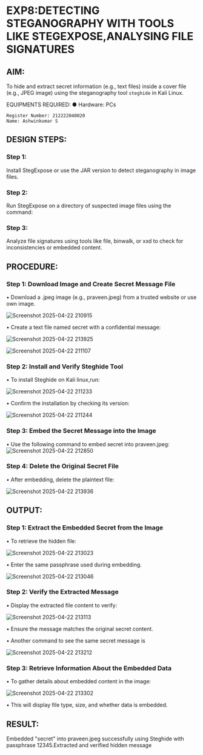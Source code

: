 # EXP8:DETECTING STEGANOGRAPHY WITH TOOLS  LIKE STEGEXPOSE,ANALYSING FILE SIGNATURES

## AIM:
To hide and extract secret information (e.g., text files) inside a cover file (e.g., JPEG image) using the steganography tool `steghide` in Kali Linux.

EQUIPMENTS REQUIRED:
●	Hardware: PCs

```
Register Number: 212222040020
Name: Ashwinkumar S
```

## DESIGN STEPS:
### Step 1:
Install StegExpose or use the JAR version to detect steganography in image files.

### Step 2:
Run StegExpose on a directory of suspected image files using the command:

### Step 3:
Analyze file signatures using tools like file, binwalk, or xxd to check for inconsistencies or embedded content.

## PROCEDURE:
### Step 1: Download Image and Create Secret Message File
  •	Download a .jpeg image (e.g., praveen.jpeg) from a trusted website or use own image.
  
![Screenshot 2025-04-22 210915](https://github.com/user-attachments/assets/e5d98043-19fd-44e1-987f-c202bdfbb267)

  
  •	Create a text file named secret with a confidential message:
  
 ![Screenshot 2025-04-22 213925](https://github.com/user-attachments/assets/40904222-99bb-4fe6-bfe4-ca8ef79d801d)

![Screenshot 2025-04-22 211107](https://github.com/user-attachments/assets/35535d4e-5c28-4e86-8335-856c6e7c33bb)



### Step 2: Install and Verify Steghide Tool
  •	To install Steghide on Kali linux,run:
  
![Screenshot 2025-04-22 211233](https://github.com/user-attachments/assets/020e523d-a1fc-48b8-b1b6-786af9d96e95)

  
  •	Confirm the installation by checking its version:
  
![Screenshot 2025-04-22 211244](https://github.com/user-attachments/assets/f3fc8819-5cf0-4935-9611-2a3f938ee908)


 
### Step 3: Embed the Secret Message into the Image
  •	Use the following command to embed secret into praveen.jpeg:
  ![Screenshot 2025-04-22 212850](https://github.com/user-attachments/assets/ba0c2dbc-b199-4390-b167-cabe6f48bd3f)



### Step 4: Delete the Original Secret File
  •	After embedding, delete the plaintext file:
  
 ![Screenshot 2025-04-22 213936](https://github.com/user-attachments/assets/1480e1b3-12d9-43df-a9fa-cb405d75661f)

## OUTPUT:
### Step 1: Extract the Embedded Secret from the Image
  •	To retrieve the hidden file:
  
  ![Screenshot 2025-04-22 213023](https://github.com/user-attachments/assets/50ef56a2-a3dd-4221-ab75-334cbb11e0db)

  •	Enter the same passphrase used during embedding.
  
  ![Screenshot 2025-04-22 213046](https://github.com/user-attachments/assets/c63bcd37-b4b8-4794-a886-40a9fef23e20)


### Step 2: Verify the Extracted Message

  •	Display the extracted file content to verify:
  
![Screenshot 2025-04-22 213113](https://github.com/user-attachments/assets/5cf364bd-fb8e-42ed-956a-faab1af88cdd)

  
  •	Ensure the message matches the original secret content.
  
  •	Another command to see the same secret message is
  
![Screenshot 2025-04-22 213212](https://github.com/user-attachments/assets/b4c64c19-6fd8-485b-875a-43db39d520a4)

 
### Step 3: Retrieve Information About the Embedded Data
  •	To gather details about embedded content in the image:
  
![Screenshot 2025-04-22 213302](https://github.com/user-attachments/assets/bc44b6c3-68e0-4fa7-94f2-5e53c40a0289)

   
  •	This will display file type, size, and whether data is embedded.

 
## RESULT:
Embedded "secret" into praveen.jpeg successfully using Steghide with passphrase 12345.Extracted and verified hidden message
